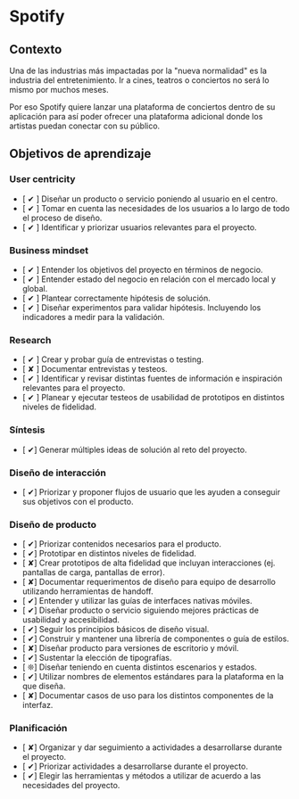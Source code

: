 # Spotify

## Contexto

Una de las industrias más impactadas por la "nueva normalidad" es la industria
del entretenimiento. Ir a cines, teatros o conciertos no será lo mismo por
muchos meses. 

Por eso Spotify quiere lanzar una plataforma de conciertos dentro de su
aplicación para así poder ofrecer una plataforma adicional donde los artistas
puedan conectar con su público.

## Objetivos de aprendizaje

### User centricity

- [ &#10004; ] Diseñar un producto o servicio poniendo al usuario en el centro.
- [ &#10004; ] Tomar en cuenta las necesidades de los usuarios a lo largo de todo el proceso de diseño. 
- [ &#10004; ] Identificar y priorizar usuarios relevantes para el proyecto.

### Business mindset

- [ &#10004; ] Entender los objetivos del proyecto en términos de negocio.
- [ &#10004; ] Entender estado del negocio en relación con el mercado local y global.
- [ &#10004; ] Plantear correctamente hipótesis de solución.
- [ &#10004; ] Diseñar experimentos para validar hipótesis. Incluyendo los indicadores a medir para la validación.

### Research

- [ &#10004; ] Crear y probar guía de entrevistas o testing.
- [ &#10008; ] Documentar entrevistas y testeos.
- [ &#10004; ] Identificar y revisar distintas fuentes de información e inspiración relevantes para el proyecto.
- [ &#10004; ] Planear y ejecutar testeos de usabilidad de prototipos en distintos niveles de fidelidad.

### Síntesis

- [ &#10004;] Generar múltiples ideas de solución al reto del proyecto.

### Diseño de interacción

- [ &#10004;] Priorizar y proponer flujos de usuario que les ayuden a conseguir sus objetivos con el producto.

### Diseño de producto

- [ &#10004;] Priorizar contenidos necesarios para el producto.
- [ &#10004;] Prototipar en distintos niveles de fidelidad.
- [ &#10008;] Crear prototipos de alta fidelidad que incluyan interacciones (ej. pantallas de carga, pantallas de error).
- [ &#10008;] Documentar requerimentos de diseño para equipo de desarrollo utilizando herramientas de handoff.
- [ &#10004;] Entender y utilizar las guías de interfaces nativas móviles.
- [ &#10004;] Diseñar producto o servicio siguiendo mejores prácticas de usabilidad y accesibilidad.
- [ &#10004;] Seguir los principios básicos de diseño visual.
- [ &#10004;] Construir y mantener una librería de componentes o guía de estilos.
- [ &#10008;] Diseñar producto para versiones de escritorio y móvil.
- [ &#10004;] Sustentar la elección de tipografías.
- [ &#10058;] Diseñar teniendo en cuenta distintos escenarios y estados.
- [ &#10004;] Utilizar nombres de elementos estándares para la plataforma en la que diseña.
- [ &#10008;] Documentar casos de uso para los distintos componentes de la interfaz.

### Planificación

- [ &#10008;] Organizar  y dar seguimiento a actividades a desarrollarse durante el proyecto.
- [ &#10004;] Priorizar actividades a desarrollarse durante el proyecto.
- [ &#10004;] Elegir las herramientas y métodos a utilizar de acuerdo a las necesidades  del proyecto.
